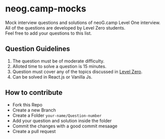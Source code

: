 # neog.camp-mocks
Mock interview questions and solutions of neoG.camp Level One interview.<br>
All of the questions are developed by Level Zero students.<br>
Feel free to add your questions to this list.

## Question Guidelines
1. The question must be of moderate difficulty.
2. Alloted time to solve a question is 15 minutes.
3. Question must cover any of the topics discussed in <a href ="https://youtube.com/playlist?list=PLzvhQUIpvvuj5KPnyPyWsvgyzNkX_ACPA"> Level Zero</a>.
4. Can be solved in React.js or Vanilla Js.

## How to contribute
<ul>
<li>Fork this Repo</li>
<li>Create a new Branch</li>
<li>Create a Folder <code>your-name/Question-number</code></li>
<li>Add your question and solution inside the folder</li>
<li>Commit the changes with a good commit mesaage</li>
<li>Create a pull request</li>
</ul>



